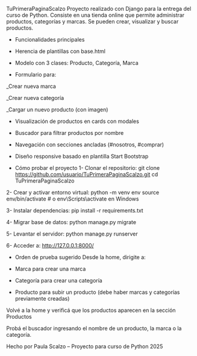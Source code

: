 TuPrimeraPaginaScalzo
Proyecto realizado con Django para la entrega del curso de Python.
Consiste en una tienda online que permite administrar productos, categorías y marcas. Se pueden crear, visualizar y buscar productos.

- Funcionalidades principales
* Herencia de plantillas con base.html

* Modelo con 3 clases: Producto, Categoría, Marca

* Formulario para:

_Crear nueva marca

_Crear nueva categoría

_Cargar un nuevo producto (con imagen)

* Visualización de productos en cards con modales

* Buscador para filtrar productos por nombre

* Navegación con secciones ancladas (#nosotros, #comprar)

* Diseño responsive basado en plantilla Start Bootstrap

- Cómo probar el proyecto
1- Clonar el repositorio:
git clone https://github.com/usuario/TuPrimeraPaginaScalzo.git
cd TuPrimeraPaginaScalzo

2- Crear y activar entorno virtual:
python -m venv env
source env/bin/activate  # o env\Scripts\activate en Windows

3- Instalar dependencias:
pip install -r requirements.txt

4- Migrar base de datos:
python manage.py migrate

5- Levantar el servidor:
python manage.py runserver

6- Acceder a:
http://127.0.0.1:8000/

- Orden de prueba sugerido
Desde la home, dirigite a:

+ Marca para crear una marca

+ Categoría para crear una categoría

+ Producto para subir un producto (debe haber marcas y categorías previamente creadas)

Volvé a la home y verificá que los productos aparecen en la sección Productos

Probá el buscador ingresando el nombre de un producto, la marca o la categoría.

Hecho por Paula Scalzo – Proyecto para curso de Python 2025